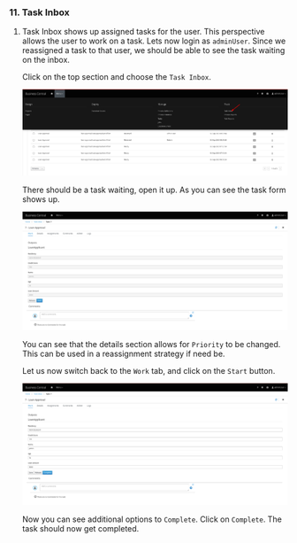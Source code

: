 ### 11. Task Inbox

1. Task Inbox shows up assigned tasks for the user. This perspective allows the user to work on a task. Lets now login as `adminUser`. Since we reassigned a task to that user, we should be able to see the task waiting on the inbox.

   Click on the top section and choose the `Task Inbox`.

   ![Task Inbox](images/task-inbox1.png)

   There should be a task waiting, open it up. As you can see the task form shows up.

   ![Task details](images/task-inbox2.png)

   You can see that the details section allows for `Priority` to be changed. This can be used in a reassignment strategy if need be.

   Let us now switch back to the `Work` tab, and click on the `Start` button.

   ![Work on task](images/task-inbox3.png)

   Now you can see additional options to `Complete`. Click on `Complete`. The task should now get completed.